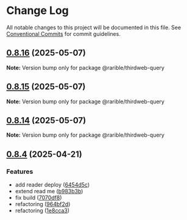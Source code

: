 # Change Log

All notable changes to this project will be documented in this file.
See [Conventional Commits](https://conventionalcommits.org) for commit guidelines.

## [0.8.16](https://github.com/rariblecom/protocol-contracts/compare/v0.8.15...v0.8.16) (2025-05-07)

**Note:** Version bump only for package @rarible/thirdweb-query

## [0.8.15](https://github.com/rariblecom/protocol-contracts/compare/v0.8.14...v0.8.15) (2025-05-07)

**Note:** Version bump only for package @rarible/thirdweb-query

## [0.8.14](https://github.com/rariblecom/protocol-contracts/compare/v0.8.1...v0.8.14) (2025-05-07)

**Note:** Version bump only for package @rarible/thirdweb-query

## [0.8.4](https://github.com/rariblecom/protocol-contracts/compare/v0.8.1...v0.8.4) (2025-04-21)

### Features

- add reader deploy ([6454d5c](https://github.com/rariblecom/protocol-contracts/commit/6454d5cf48f90feebdb2fe4292aaf3a3e9c8525a))
- extend read me ([b983b3b](https://github.com/rariblecom/protocol-contracts/commit/b983b3bf6015548bdafd9b9ea0938a2e01b9a687))
- fix build ([7070df8](https://github.com/rariblecom/protocol-contracts/commit/7070df8cea50dc7a959c6feedc1cc4d9a73f257a))
- refactoring ([964bf2d](https://github.com/rariblecom/protocol-contracts/commit/964bf2d72a80cf2088153628d69f47bfcbc47b61))
- refactoring ([1e8cca3](https://github.com/rariblecom/protocol-contracts/commit/1e8cca3dc225ff6562ce9f149080b66830e7d34f))
